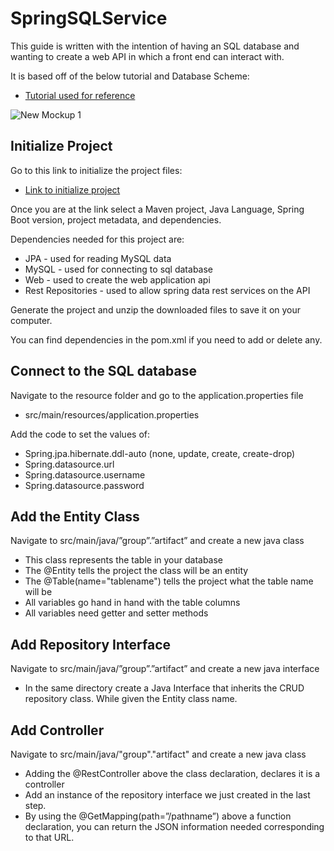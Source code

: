 # SpringSQLService

This guide is written with the intention of having an SQL database and wanting to create a web API in which a front end can interact with.

It is based off of the below tutorial and Database Scheme: 
  * [Tutorial used for reference](https://spring.io/guides/gs/accessing-data-mysql/)

![New Mockup 1](https://user-images.githubusercontent.com/33431089/57663656-bb12b900-75a9-11e9-96f7-30b1a9535297.png)

## Initialize Project

Go to this link to initialize the project files: 
  * [Link to initialize project](https://start.spring.io/)

Once you are at the link select a Maven project, Java Language, Spring Boot version, project metadata, and dependencies. 

Dependencies needed for this project are: 
  * JPA - used for reading MySQL data
  * MySQL - used for connecting to sql database
  * Web - used to create the web application api
  * Rest Repositories - used to allow spring data rest services on the API

Generate the project and unzip the downloaded files to save it on your computer.

You can find dependencies in the pom.xml if you need to add or delete any.

## Connect to the SQL database

Navigate to the resource folder and go to the application.properties file
  * src/main/resources/application.properties
  
Add the code to set the values of:
  * Spring.jpa.hibernate.ddl-auto (none, update, create, create-drop)
  * Spring.datasource.url
  * Spring.datasource.username
  * Spring.datasource.password

## Add the Entity Class

Navigate to src/main/java/”group”.”artifact” and create a new java class
  * This class represents the table in your database
  * The @Entity tells the project the class will be an entity
  * The @Table(name="tablename") tells the project what the table name will be
  * All variables go hand in hand with the table columns
  * All variables need getter and setter methods

## Add Repository Interface

Navigate to src/main/java/”group”.”artifact” and create a new java interface
  * In the same directory create a Java Interface that inherits the CRUD repository class. While given the Entity class     name.
  
## Add Controller

Navigate to src/main/java/"group"."artifact" and create a new java class
  * Adding the @RestController above the class declaration, declares it is a controller
  * Add an instance of the repository interface we just created in the last step.
  * By using the @GetMapping(path=”/pathname”) above a function declaration, you can return the JSON information needed corresponding to that URL.
